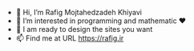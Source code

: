 - 👋 Hi, I’m Rafig Mojtahedzadeh Khiyavi
- 👀 I’m interested in programming and mathematic ❤
- 💞️ I am ready to design the sites you want
- 📫 Find me at URL https://rafig.ir

<!---
rafig256/rafig256 is a ✨ special ✨ repository because its `README.md` (this file) appears on your GitHub profile.
You can click the Preview link to take a look at your changes.
--->
